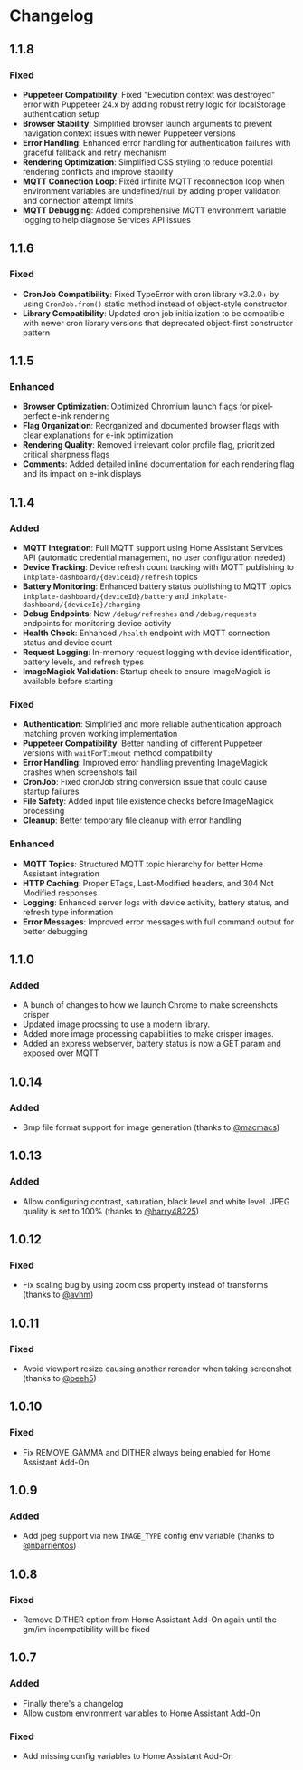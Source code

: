 # Changelog

## 1.1.8

### Fixed
* **Puppeteer Compatibility**: Fixed "Execution context was destroyed" error with Puppeteer 24.x by adding robust retry logic for localStorage authentication setup
* **Browser Stability**: Simplified browser launch arguments to prevent navigation context issues with newer Puppeteer versions
* **Error Handling**: Enhanced error handling for authentication failures with graceful fallback and retry mechanism
* **Rendering Optimization**: Simplified CSS styling to reduce potential rendering conflicts and improve stability
* **MQTT Connection Loop**: Fixed infinite MQTT reconnection loop when environment variables are undefined/null by adding proper validation and connection attempt limits
* **MQTT Debugging**: Added comprehensive MQTT environment variable logging to help diagnose Services API issues

## 1.1.6

### Fixed
* **CronJob Compatibility**: Fixed TypeError with cron library v3.2.0+ by using `CronJob.from()` static method instead of object-style constructor
* **Library Compatibility**: Updated cron job initialization to be compatible with newer cron library versions that deprecated object-first constructor pattern

## 1.1.5

### Enhanced
* **Browser Optimization**: Optimized Chromium launch flags for pixel-perfect e-ink rendering
* **Flag Organization**: Reorganized and documented browser flags with clear explanations for e-ink optimization
* **Rendering Quality**: Removed irrelevant color profile flag, prioritized critical sharpness flags
* **Comments**: Added detailed inline documentation for each rendering flag and its impact on e-ink displays

## 1.1.4

### Added
* **MQTT Integration**: Full MQTT support using Home Assistant Services API (automatic credential management, no user configuration needed)
* **Device Tracking**: Device refresh count tracking with MQTT publishing to `inkplate-dashboard/{deviceId}/refresh` topics
* **Battery Monitoring**: Enhanced battery status publishing to MQTT topics `inkplate-dashboard/{deviceId}/battery` and `inkplate-dashboard/{deviceId}/charging`
* **Debug Endpoints**: New `/debug/refreshes` and `/debug/requests` endpoints for monitoring device activity
* **Health Check**: Enhanced `/health` endpoint with MQTT connection status and device count
* **Request Logging**: In-memory request logging with device identification, battery levels, and refresh types
* **ImageMagick Validation**: Startup check to ensure ImageMagick is available before starting

### Fixed
* **Authentication**: Simplified and more reliable authentication approach matching proven working implementation
* **Puppeteer Compatibility**: Better handling of different Puppeteer versions with `waitForTimeout` method compatibility
* **Error Handling**: Improved error handling preventing ImageMagick crashes when screenshots fail
* **CronJob**: Fixed cronJob string conversion issue that could cause startup failures
* **File Safety**: Added input file existence checks before ImageMagick processing
* **Cleanup**: Better temporary file cleanup with error handling

### Enhanced
* **MQTT Topics**: Structured MQTT topic hierarchy for better Home Assistant integration
* **HTTP Caching**: Proper ETags, Last-Modified headers, and 304 Not Modified responses
* **Logging**: Enhanced server logs with device activity, battery status, and refresh type information
* **Error Messages**: Improved error messages with full command output for better debugging

## 1.1.0

### Added
 * A bunch of changes to how we launch Chrome to make screenshots crisper
 * Updated image procssing to use a modern library.
 * Added more image processing capabilities to make crisper images.
 * Added an express webserver, battery status is now a GET param and exposed over MQTT

## 1.0.14

### Added

* Bmp file format support for image generation (thanks to [@macmacs](https://github.com/macmacs))

## 1.0.13

### Added

* Allow configuring contrast, saturation, black level and white level. JPEG quality is set to 100% (thanks to [@harry48225](https://github.com/harry48225))

## 1.0.12

### Fixed

* Fix scaling bug by using zoom css property instead of transforms (thanks to [@avhm](https://github.com/avhm))

## 1.0.11

### Fixed

* Avoid viewport resize causing another rerender when taking screenshot (thanks to [@beeh5](https://github.com/beeh5))

## 1.0.10

### Fixed

* Fix REMOVE_GAMMA and DITHER always being enabled for Home Assistant Add-On

## 1.0.9

### Added

* Add jpeg support via new `IMAGE_TYPE` config env variable (thanks to [@nbarrientos](https://github.com/nbarrientos))

## 1.0.8

### Fixed

* Remove DITHER option from Home Assistant Add-On again until the gm/im incompatibility will be fixed

## 1.0.7

### Added

* Finally there's a changelog
* Allow custom environment variables to Home Assistant Add-On

### Fixed

* Add missing config variables to Home Assistant Add-On
